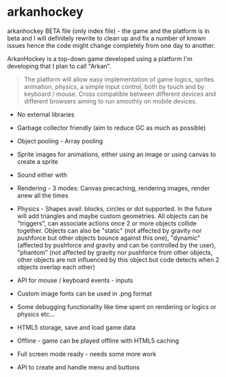 # arkanhockey
arkanhockey BETA file (only index file) - the game and the platform is in beta and I will definitely rewrite to clean up and fix a number of known issues hence the code might change completely from one day to another.

ArkanHockey is a top-down game developed using a platform I'm developing that I plan to call "Arkan".

>The platform will allow easy implementation of game logics, sprites animation, physics, a simple input control, both by touch and by keyboard / mouse. Cross compatible between different devices and different browsers aiming to run smoothly on mobile devices.

* No external libraries

* Garbage collector friendly (aim to reduce GC as much as possible)

* Object pooling - Array pooling

* Sprite images for animations, either using an image or using canvas to create a sprite

* Sound either with <audio> tag (supporting multiple layers or 1 layer) or Web Audio API (with support for both the old Web Audio API and the new). The use of audio is always the same across all the modes: audio1.play() audio1.pause()

* Rendering - 3 modes: Canvas precaching, rendering images, render anew all the times

* Physics - Shapes avail: blocks, circles or dot supported. In the future will add triangles and maybe custom geometries. All objects can be "triggers", can associate actions once 2 or more objects collide together. Objects can also be "static" (not affected by gravity nor pushforce but other objects bounce against this one), "dynamic" (affected by pushforce and gravity and can be controlled by the user), "phantom" (not affected by gravity nor pushforce from other objects, other objects are not influenced by this object but code detects when 2 objects overlap each other)

* API for mouse / keyboard events - inputs

* Custom image fonts can be used in .png format

* Some debugging functionality like time spent on rendering or logics or physics etc...

* HTML5 storage, save and load game data

* Offline - game can be played offline with HTML5 caching

* Full screen mode ready - needs some more work

* API to create and handle menu and buttons

